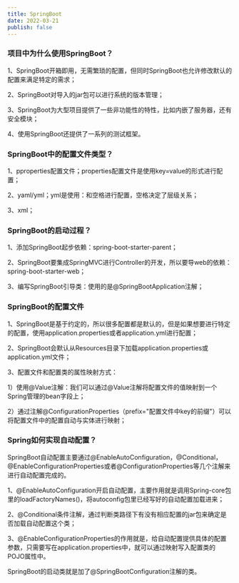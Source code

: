 ```yaml
---
title: SpringBoot
date: 2022-03-21
publish: false
---
```


### 项目中为什么使用SpringBoot？

1、SpringBoot开箱即用，无需繁琐的配置，但同时SpringBoot也允许修改默认的配置来满足特定的需求；

2、SpringBoot对导入的jar包可以进行系统的版本管理；

3、SpringBoot为大型项目提供了一些非功能性的特性，比如内嵌了服务器，还有安全模块；

4、使用SpringBoot还提供了一系列的测试框架。

### SpringBoot中的配置文件类型？

1、pproperties配置文件；properties配置文件是使用key=value的形式进行配置；

2、yaml/yml；yml是使用：和空格进行配置，空格决定了层级关系；

3、xml；

### SpringBoot的启动过程？

1、添加SpringBoot起步依赖：spring-boot-starter-parent；

2、SpringBoot要集成SpringMVC进行Controller的开发，所以要导web的依赖：spring-boot-starter-web；

3、编写SpringBoot引导类：使用的是@SpringBootApplication注解；

### SpringBoot的配置文件

1、SpringBoot是基于约定的，所以很多配置都是默认的，但是如果想要进行特定的配置，使用application.properties或者application.yml进行配置；

2、SpringBoot会默认从Resources目录下加载application.properties或application.yml文件；

3、配置文件和配置类的属性映射方式：

1）使用@Value注解：我们可以通过@Value注解将配置文件的值映射到一个Spring管理的bean字段上；

2）通过注解@ConfigurationProperties（prefix="配置文件中key的前缀"）可以将配置文件中的配置自动与实体进行映射；

### Spring如何实现自动配置？

SpringBoot自动配置主要通过@EnableAutoConfiguration，@Conditional，@EnableConfigurationProperties或者@ConfigurationProperties等几个注解来进行自动配置完成的。

1、@EnableAutoConfiguration开启自动配置，主要作用就是调用Spring-core包里的loadFactoryNames()，将autoconfig包里已经写好的自动配置加载进来；

2、@Conditional条件注解，通过判断类路径下有没有相应配置的jar包来确定是否加载自动配置这个类；

3、@EnableConfigurationProperties的作用就是，给自动配置提供具体的配置参数，只需要写在application.properties中，就可以通过映射写入配置类的POJO属性中。

SpringBoot的启动类就是加了@SpringBootConfiguration注解的类。
